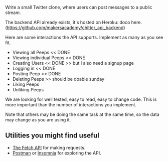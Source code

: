 Write a small Twitter clone, where users can post messages to a public stream.

The backend API already exists, it's hosted on Heroku: doco here.
(https://github.com/makersacademy/chitter_api_backend)

Here are some interactions the API supports. Implement as many as you see fit.

* Viewing all Peeps         << DONE
* Viewing individual Peeps  << DONE
* Creating Users            << DONE >> but I also need a signup page
* Logging in                << DONE
* Posting Peep              << DONE
* Deleting Peeps  >> should be doable sunday
* Liking Peeps
* Unliking Peeps

We are looking for well tested, easy to read, easy to change code. This is more important than the number of interactions you implement.

Note that others may be doing the same task at the same time, so the data may change as you are using it.

## Utilities you might find useful

* [The Fetch API](https://developer.mozilla.org/en-US/docs/Web/API/Fetch_API/Using_Fetch) for making requests.
* [Postman](https://www.getpostman.com/) or [Insomnia](https://insomnia.rest/) for exploring the API.
